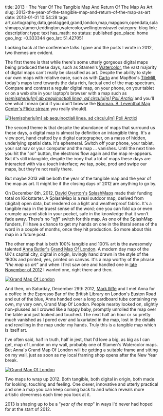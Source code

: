 title: 2013 - The Year Of The Tangible Map And Return Of The Map As Art
slug: 2013-the-year-of-the-tangible-map-and-return-of-the-map-as-art
date: 2013-01-01 10:54:28
tags: art,cartography,data,geotagged,grand,london,map,mapgasm,opendata,splashmaps,stamen,teddington,watercolor,wellingtonstravel
category: blog
link: 
description: 
type: text
has_math: no
status: published
geo_place: home
geo_lng: -0.333344
geo_lat: 51.427051

Looking back at the conference talks I gave and the posts I wrote in 2012, two themes are evident.

The first theme is that while there's some utterly gorgeous digital maps being produced these days, such as Stamen's [Watercolor](http://maps.stamen.com/watercolor/ "http://maps.stamen.com/watercolor/"), the vast majority of digital maps can't really be classified as art. Despite the ability to style our own maps with relative ease, such as with [Carto](https://github.com/mapbox/carto/ "https://github.com/mapbox/carto/") and MapBox's [TileMill](http://mapbox.com/tilemill/ "http://mapbox.com/tilemill/"), today's maps tend towards the data rich, factual end of the map spectrum. Compare and contrast a regular digital map, on your phone, on your tablet or on a web site in your laptop's browser with a map such as [*Hemispheriu[m] ab aequinoctiali linea, ad circulu[m] Poli Arctici*](http://www.flickr.com/photos/normanbleventhalmapcenter/2675672726/ "http://www.flickr.com/photos/normanbleventhalmapcenter/2675672726/") and you'll see what I mean (and if you don't browse the [Norman. B. Leventhal Map Center's Flickr stream](http://www.flickr.com/photos/normanbleventhalmapcenter/ "http://www.flickr.com/photos/normanbleventhalmapcenter/") you really should).

<!-- TEASER_END -->

[![Hemispheriu[m] ab aequinoctiali linea, ad circulu[m] Poli Arctici](http://farm4.staticflickr.com/3016/2675672726_9bb0312f2f.jpg)](http://www.flickr.com/photos/normanbleventhalmapcenter/2675672726/ "Hemispheriu[m] ab aequinoctiali linea, ad circulu[m] Poli Arctici by Norman B. Leventhal Map Center at the BPL, on Flickr")

The second theme is that despite the abundance of maps that surround us these days, a digital map is almost by definition an intangible thing. It's a view port, hand crafted by a digital cartographer, on a mass of hidden, underlying spatial data. It's ephemeral. Switch off your phone, your tablet, your sat nav or your computer and the map ... vanishes. Until the next time you hit the "*on*" button, the electrons flow again and the map re-appears. But it's still intangible, despite the irony that a lot of maps these days are interacted with via a touch interface; we tap, poke, prod and swipe our maps, but they're not really there.

But maybe 2013 will be both the year of the tangible map and the year of the map as art. It might be if the closing days of 2012 are anything to go by.

On December 8th, 2012, [David Overton's](https://twitter.com/dbyhundred "https://twitter.com/dbyhundred") [SplashMaps](http://www.kickstarter.com/projects/1521486951/splashmaps "http://www.kickstarter.com/projects/1521486951/splashmaps") made their funding total on Kickstarter. A SplashMap is a real outdoor map, derived from (digital) open data, but rendered on a light and weatherproof fabric. It's a tangible map in the truest sense of the word; one you can fold up or even crumple up and stick in your pocket, safe in the knowledge that it won't fade away. There's no "*off*" switch for this map. As one of the SplashMap funders, I'll have a chance to get my hands on one in the literal sense of the word in a couple of months, once they hit production. So more about this map in a future post.

The other map that is both 100% tangible and 100% art is the awesomely talented [Anna Butler's](https://twitter.com/TravelMapmaker "https://twitter.com/TravelMapmaker") [Grand Map Of London](http://www.wellingtonstravel.com/wall-map-london/ "http://www.wellingtonstravel.com/wall-map-london/"). A modern day map of the UK's capital city, digital in origin, lovingly hand drawn in the style of the 1800s and printed, yes, printed on canvas. It's a map worthy of the phrase "*the map as art*" and when I first saw one and handled one in [late November of 2012](/2012/11/23/of-w3g-agi-and-other-geographical-acronyms/ "/2012/11/23/of-w3g-agi-and-other-geographical-acronyms/") I wanted one, right there and then.

[![Grand Map Of London](/wp-content/uploads/2013/01/IMG_0807-1024x764.jpg)](/wp-content/uploads/2013/01/IMG_0807.jpg "/wp-content/uploads/2013/01/IMG_0807.jpg")

And then, on Saturday, December 29th 2012, [Mark Iliffe](https://twitter.com/markiliffe "https://twitter.com/markiliffe") and I met Anna for a coffee in the Espresso Bar of the British Library on London's Euston Road and out of the blue, Anna handed over a long cardboard tube containing my own, my very own, Grand Map Of London. People nearby looked on, slightly non-plussed as I crowed like a happy baby, promptly unrolled the map over the table and just looked and touched. The next half an hour or so pretty much vanished as I pored over and luxuriated in the map, lost in the details and revelling in the map under my hands. Truly this is a tangible map which is itself art.

I've often said, half in truth, half in jest, that I'd love a big, as big as I can get, map of London on my wall, probably one of Stamen's Watercolor maps. But Anna's Grand Map Of London will be getting a suitable frame and sitting on my wall, just as soon as my local framing shop opens after the New Year break.

[![Grand Map Of London](/wp-content/uploads/2013/01/IMG_0808-1024x764.jpg)](/wp-content/uploads/2013/01/IMG_0808.jpg "/wp-content/uploads/2013/01/IMG_0808.jpg")

Two maps to wrap up 2012. Both tangible, both digital in origin, both made for looking, touching and feeling. One clever, innovative and utterly practical and one a map you can keep coming back to and which reveals more artistic cleverness each time you look at it.

2013 is shaping up to be a "*year of the map*" in ways I'd never had hoped for at the start of 2012.






